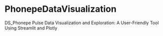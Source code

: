 # PhonepeDataVisualization
DS_Phonepe Pulse Data Visualization and Exploration: A User-Friendly Tool Using Streamlit and Plotly
